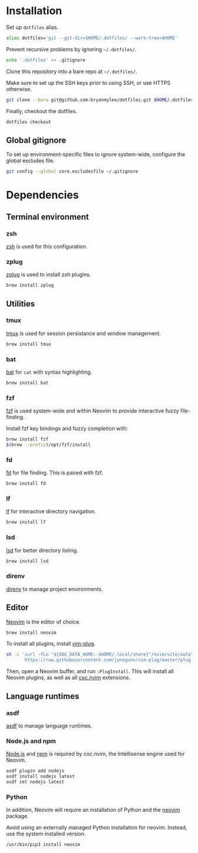 # Installation

Set up `dotfiles` alias.

```bash
alias dotfiles='git --git-dir=$HOME/.dotfiles/ --work-tree=$HOME'
```

Prevent recursive problems by ignoring `~/.dotfiles/`.

```bash
echo '.dotfiles' >> .gitignore
```

Clone this repository into a bare repo at `~/.dotfiles/`.

Make sure to set up the SSH keys prior to using SSH, or use HTTPS otherwise.

```bash
git clone --bare git@github.com:bryanmylee/dotfiles.git $HOME/.dotfiles
```

Finally, checkout the dotfiles.

```bash
dotfiles checkout
```

## Global gitignore

To set up environment-specific files to ignore system-wide, configure the global excludes file.

```bash
git config --global core.excludesfile ~/.gitignore
```

# Dependencies

## Terminal environment

### zsh

[zsh](http://zsh.sourceforge.net) is used for this configuration.

### zplug

[zplug](https://github.com/zplug/zplug) is used to install zsh plugins.

```sh
brew install zplug
```

## Utilities

### tmux

[tmux](https://github.com/tmux/tmux/wiki) is used for session persistance and window management.

```sh
brew install tmux
```

### bat

[bat](https://github.com/sharkdp/bat) for `cat` with syntax highlighting.

```sh
brew install bat
```

### fzf

[fzf](https://github.com/junegunn/fzf) is used system-wide and within Neovim to provide interactive fuzzy file-finding.

Install fzf key bindings and fuzzy completion with:

```sh
brew install fzf
$(brew --prefix)/opt/fzf/install
```

### fd

[fd](https://github.com/sharkdp/fd) for file finding. This is paired with fzf.

```sh
brew install fd
```

### lf

[lf](https://github.com/gokcehan/lf) for interactive directory navigation.

```sh
brew install lf
```

### lsd

[lsd](https://github.com/lsd-rs/lsd) for better directory listing.

```sh
brew install lsd
```

### direnv

[direnv](https://direnv.net/) to manage project environments.

## Editor

[Neovim](https://neovim.io) is the editor of choice.

```sh
brew install neovim
```

To install all plugins, install [vim-plug](https://github.com/junegunn/vim-plug).

```sh
sh -c 'curl -fLo "${XDG_DATA_HOME:-$HOME/.local/share}"/nvim/site/autoload/plug.vim --create-dirs \
       https://raw.githubusercontent.com/junegunn/vim-plug/master/plug.vim'
```

Then, open a Neovim buffer, and run `:PlugInstall`. This will install all Neovim plugins, as well as all [coc.nvim](https://github.com/neoclide/coc.nvim) extensions.

## Language runtimes

### asdf

[asdf](https://asdf-vm.com/) to manage language runtimes.

### Node.js and npm

[Node.js](https://nodejs.org/en/) and [npm](https://www.npmjs.com) is required by coc.nvim, the Intellisense engine used for Neovim.

```sh
asdf plugin add nodejs
asdf install nodejs latest
asdf set nodejs latest
```

### Python

In addition, Neovim will require an installation of Python and the [neovim](https://pypi.org/project/neovim/) package.

Avoid using an externally managed Python installation for neovim. Instead, use the system installed version.

```sh
/usr/bin/pip3 install neovim
```

